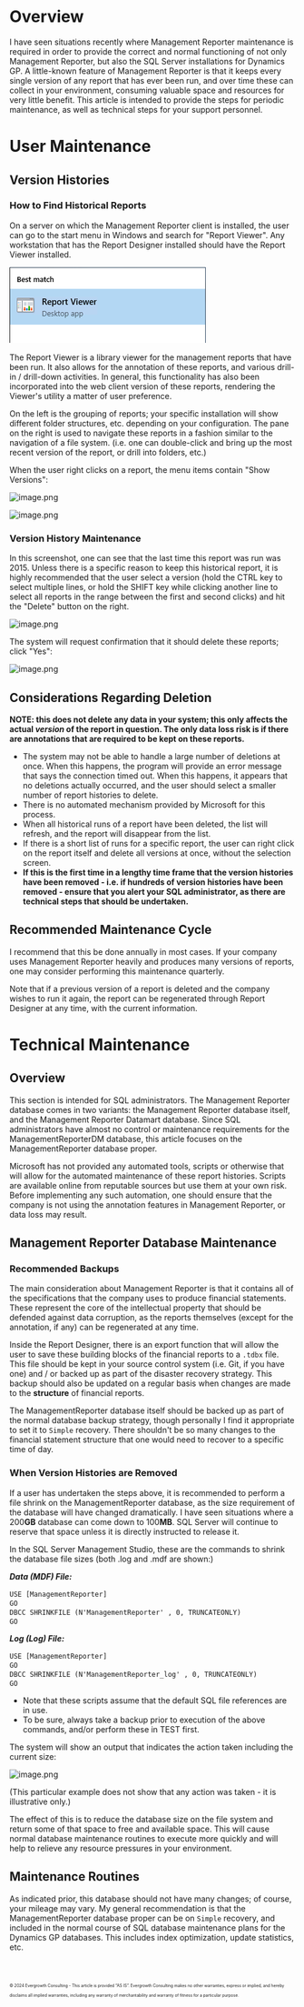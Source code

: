 <!-- img/a0e3200eb4774d689beed9338446efbb -->
# Overview
I have seen situations recently where Management Reporter maintenance is required in order to provide the correct and normal functioning of not only Management Reporter, but also the SQL Server installations for Dynamics GP.  A little-known feature of Management Reporter is that it keeps every single version of any report that has ever been run, and over time these can collect in your environment, consuming valuable space and resources for very little benefit.  This article is intended to provide the steps for periodic maintenance, as well as technical steps for your support personnel.

# User Maintenance
## Version Histories
### How to Find Historical Reports
On a server on which the Management Reporter client is installed, the user can go to the start menu in Windows and search for "Report Viewer".  Any workstation that has the Report Designer installed should have the Report Viewer installed.

![image.png](.//img/a0e3200eb4774d689beed9338446efbb/01%20-%20Report%20Viewer%20Menu.png)

The Report Viewer is a library viewer for the management reports that have been run.  It also allows for the annotation of these reports, and various drill-in / drill-down activities.  In general, this functionality has also been incorporated into the web client version of these reports, rendering the Viewer's utility a matter of user preference.

On the left is the grouping of reports; your specific installation will show different folder structures, etc. depending on your configuration.  The pane on the right is used to navigate these reports in a fashion similar to the navigation of a file system.  (i.e. one can double-click and bring up the most recent version of the report, or drill into folders, etc.)

When the user right clicks on a report, the menu items contain "Show Versions":

![image.png](//img/a0e3200eb4774d689beed9338446efbb/03%20-%20MR%20Viewer%20Rich%20Click%20Menu.png)

![image.png](//img/a0e3200eb4774d689beed9338446efbb/02%20-%20MR%20Viewer%20Screen.png)

### Version History Maintenance
In this screenshot, one can see that the last time this report was run was 2015.  Unless there is a specific reason to keep this historical report, it is highly recommended that the user select a version (hold the CTRL key to select multiple lines, or hold the SHIFT key while clicking another line to select all reports in the range between the first and second clicks) and hit the "Delete" button on the right.

![image.png](//img/a0e3200eb4774d689beed9338446efbb/04%20-%20MR%20Report%20History%20List.png)

The system will request confirmation that it should delete these reports; click "Yes":

![image.png](//img/a0e3200eb4774d689beed9338446efbb/05%20-%20MR%20Confirm%20Delete.png)

## Considerations Regarding Deletion

**NOTE: this does not delete any data in your system; this only affects the actual _version_ of the report in question.  The only data loss risk is if there are annotations that are required to be kept on these reports.**

- The system may not be able to handle a large number of deletions at once.  When this happens, the program will provide an error message that says the connection timed out.  When this happens, it appears that no deletions actually occurred, and the user should select a smaller number of report histories to delete.
- There is no automated mechanism provided by Microsoft for this process.  
- When all historical runs of a report have been deleted, the list will refresh, and the report will disappear from the list.
- If there is a short list of runs for a specific report, the user can right click on the report itself and delete all versions at once, without the selection screen.
- **If this is the first time in a lengthy time frame that the version histories have been removed - i.e. if hundreds of version histories have been removed - ensure that you alert your SQL administrator, as there are technical steps that should be undertaken.**

## Recommended Maintenance Cycle

I recommend that this be done annually in most cases.  If your company uses Management Reporter heavily and produces many versions of reports, one may consider performing this maintenance quarterly.  

Note that if a previous version of a report is deleted and the company wishes to run it again, the report can be regenerated through Report Designer at any time, with the current information.

# Technical Maintenance

## Overview

This section is intended for SQL administrators.  The Management Reporter database comes in two variants: the Management Reporter database itself, and the Management Reporter Datamart database.  Since SQL administrators have almost no control or maintenance requirements for the ManagementReporterDM database, this article focuses on the ManagementReporter database proper.

Microsoft has not provided any automated tools, scripts or otherwise that will allow for the automated maintenance of these report histories.  Scripts are available online from reputable sources but use them at your own risk.  Before implementing any such automation, one should ensure that the company is not using the annotation features in Management Reporter, or data loss may result.

## Management Reporter Database Maintenance

### Recommended Backups

The main consideration about Management Reporter is that it contains all of the specifications that the company uses to produce financial statements.  These represent the core of the intellectual property that should be defended against data corruption, as the reports themselves (except for the annotation, if any) can be regenerated at any time.

Inside the Report Designer, there is an export function that will allow the user to save these building blocks of the financial reports to a ```.tdbx``` file.  This file should be kept in your source control system (i.e. Git, if you have one) and / or backed up as part of the disaster recovery strategy.  This backup should also be updated on a regular basis when changes are made to the __structure__ of financial reports.

The ManagementReporter database itself should be backed up as part of the normal database backup strategy, though personally I find it appropriate to set it to ```Simple``` recovery.  There shouldn't be so many changes to the financial statement structure that one would need to recover to a specific time of day.

### When Version Histories are Removed

If a user has undertaken the steps above, it is recommended to perform a file shrink on the ManagementReporter database, as the size requirement of the database will have changed dramatically.  I have seen situations where a 200**GB** database can come down to 100**MB**.  SQL Server will continue to reserve that space unless it is directly instructed to release it.

In the SQL Server Management Studio, these are the commands to shrink the database file sizes (both .log and .mdf are shown:)

***Data (MDF) File:***
```
USE [ManagementReporter]
GO
DBCC SHRINKFILE (N'ManagementReporter' , 0, TRUNCATEONLY)
GO
```

***Log (Log) File:***
```
USE [ManagementReporter]
GO
DBCC SHRINKFILE (N'ManagementReporter_log' , 0, TRUNCATEONLY)
GO
```

- Note that these scripts assume that the default SQL file references are in use.
- To be sure, always take a backup prior to execution of the above commands, and/or perform these in TEST first.

The system will show an output that indicates the action taken including the current size:

![image.png](//img/a0e3200eb4774d689beed9338446efbb/06%20-%20MR%20SQL%20Response.png)

(This particular example does not show that any action was taken - it is illustrative only.)

The effect of this is to reduce the database size on the file system and return some of that space to free and available space.  This will cause normal database maintenance routines to execute more quickly and will help to relieve any resource pressures in your environment.

## Maintenance Routines

As indicated prior, this database should not have many changes; of course, your mileage may vary.  My general recommendation is that the ManagementReporter database proper can be on ```Simple``` recovery, and included in the normal course of SQL database maintenance plans for the Dynamics GP databases.  This includes index optimization, update statistics, etc.  

<span style="font-size:0.75em;">
<end>
</span>
<br /><br />

<span style="font-size:0.5em;">
© 2024 Evergrowth Consulting - This article is provided ​“AS IS”. Evergrowth Consulting makes no other warranties, express or implied, and hereby disclaims all implied warranties, including any warranty of merchantability and warranty of fitness for a particular purpose.  
</span>
